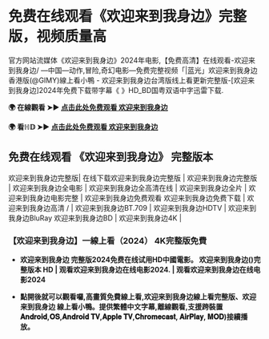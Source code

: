# 免费在线观看《欢迎来到我身边》完整版，视频质量高
官方网站流媒体《欢迎来到我身边》2024年电影,【免费高清】在线观看-欢迎来到我身边/ —中国—动作,冒险,奇幻电影—免费完整视频「|蓝光」欢迎来到我身边香港版(@GIMY)線上看小鴨 - 欢迎来到我身边台湾版线上看更新完整版-[欢迎来到我身边]2024年免费下载带字幕《 》HD_BD国粤双语中字迅雷下载.

**🌍 在線觀看 ➤► [点击此处免费观看 欢迎来到我身边](https://weflix.cloud/zh/movie/1195360/welcome-to-my-side-gityawzh)**

**🌍 看ℍ𝔻 ➤► [点击此处免费观看 欢迎来到我身边](https://weflix.cloud/zh/movie/1195360/welcome-to-my-side-gityawzh)**

## 免费在线观看 《欢迎来到我身边》 完整版本
欢迎来到我身边完整版| 在线下载欢迎来到我身边完整版 | 欢迎来到我身边完整版 | 欢迎来到我身边全电影 | 欢迎来到我身边全高清在线 | 欢迎来到我身边全片 | 欢迎来到我身边电影完整 | 欢迎来到我身边免费观看 欢迎来到我身边免费下载 | 欢迎来到我身边高清 / | 欢迎来到我身边BT.709 | 欢迎来到我身边HDTV | 欢迎来到我身边BluRay 欢迎来到我身边BD | 欢迎来到我身边4K |

### 【欢迎来到我身边】一線上看（2024） 4K完整版免費

- **欢迎来到我身边 完整版2024免费在线试用HD中國電影。 欢迎来到我身边()完整版本 HD | 观看欢迎来到我身边在线电影2024. | 观看欢迎来到我身边在线电影2024**

- **點開後就可以觀看囉,高畫質免費線上看,欢迎来到我身边線上看完整版、欢迎来到我身边 線上看小鴨。提供繁體中文字幕,離線觀看,支援跨裝置𝐀𝐧𝐝𝐫𝐨𝐢𝐝,𝐎𝐒,𝐀𝐧𝐝𝐫𝐨𝐢𝐝 𝐓𝐕,𝐀𝐩𝐩𝐥𝐞 𝐓𝐕,𝐂𝐡𝐫𝐨𝐦𝐞𝐜𝐚𝐬𝐭, 𝐀𝐢𝐫𝐏𝐥𝐚𝐲, 𝐌𝐎𝐃)接續播放。**

